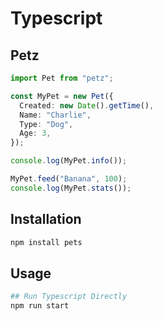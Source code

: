 # Typescript

## Petz

```ts
import Pet from "petz";

const MyPet = new Pet({
  Created: new Date().getTime(),
  Name: "Charlie",
  Type: "Dog",
  Age: 3,
});

console.log(MyPet.info());

MyPet.feed("Banana", 100);
console.log(MyPet.stats());
```

## Installation

```sh
npm install pets
```

## Usage

```sh
## Run Typescript Directly
npm run start
```
